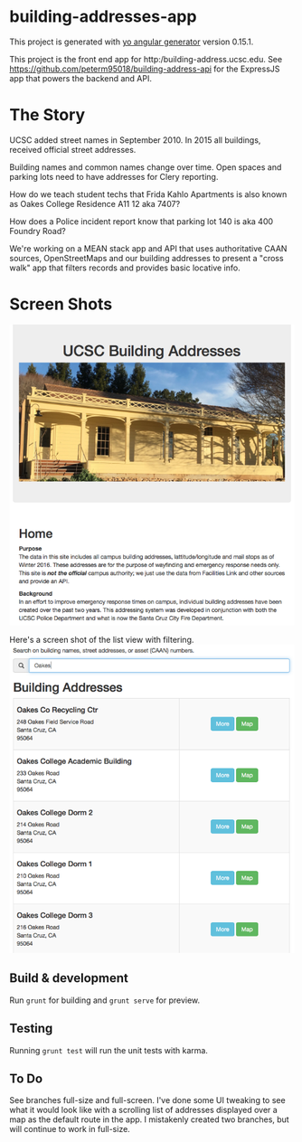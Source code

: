 # building-addresses-app

This project is generated with [yo angular generator](https://github.com/yeoman/generator-angular)
version 0.15.1.

This project is the front end app for http:/building-address.ucsc.edu. See https://github.com/peterm95018/building-address-api for the ExpressJS app that powers the backend and API.

# The Story
UCSC added street names in September 2010. In 2015 all buildings, received official street addresses. 

Building names and common names change over time. Open spaces and parking lots need to have addresses for Clery reporting.

How do we teach student techs that Frida Kahlo Apartments is also known as Oakes College Residence A11 12 aka 7407?

How does a Police incident report know that parking lot 140 is aka 400 Foundry Road?

We're working on a MEAN stack app and API that uses authoritative CAAN sources, OpenStreetMaps and our building addresses to present a "cross walk" app that filters records and provides basic locative info.


# Screen Shots
<img src="Screen Shot 2016-03-29 at 1.57.16 PM.png" alt="screen shot home page">

Here's a screen shot of the list view with filtering.
<img src="Screen Shot 2016-03-29 at 1.57.35 PM.png" alt="screen shot list view">

## Build & development

Run `grunt` for building and `grunt serve` for preview.

## Testing

Running `grunt test` will run the unit tests with karma.

## To Do
See branches full-size and full-screen. I've done some UI tweaking to see what it would look like with a scrolling list of addresses displayed over a map as the default route in the app. I mistakenly created two branches, but will continue to work in full-size.

